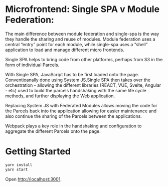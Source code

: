 

# Microfrontend: Single SPA v Module Federation:
The main difference between module federation and single-spa is the way they handle the sharing and reuse of modules. 
Module federation uses a central “entry” point for each module, while single-spa uses a “shell” application to load and manage different micro frontends.

Single SPA helps to bring code from other platforms, perhaps from S3 in the form of individual Parcels.

With Single SPA, JavaScript has to be first loaded onto the page. Conventioanally done using System JS.Single SPA then takes over the orchestration - allowing the different libraries (REACT, VUE, Svelte, Angular  - etc) used to build the parcels handshaking with the same life cycle methods, and further displaying the Web application.

Replacing System JS with Federated Modules allows moving the code for the Parcels back into the application allowing for easier maintenance and also continue the sharing of the Parcels between the applications.

Webpack plays a key role in the handshaking and configuration to aggregate the different Parcels onto the page.

# Getting Started

```sh
yarn install
yarn start
```

Open [http://localhost:3001](http://localhost:3001).


